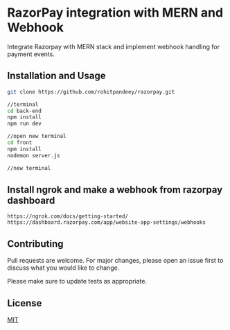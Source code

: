 # RazorPay integration with MERN and Webhook

Integrate Razorpay with MERN stack and implement webhook handling for payment events.


## Installation and Usage


```bash
git clone https://github.com/rohitpandeey/razorpay.git

//terminal
cd back-end
npm install
npm run dev

//open new terminal
cd front
npm install
nodemon server.js

//new terminal


```

## Install ngrok and make a webhook from razorpay dashboard
```
https://ngrok.com/docs/getting-started/
https://dashboard.razorpay.com/app/website-app-settings/webhooks
```

## Contributing

Pull requests are welcome. For major changes, please open an issue first
to discuss what you would like to change.

Please make sure to update tests as appropriate.

## License

[MIT](https://choosealicense.com/licenses/mit/)

